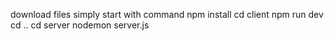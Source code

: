 download files
simply start with command 
npm install
cd client 
npm run dev
cd ..
cd server 
nodemon server.js

